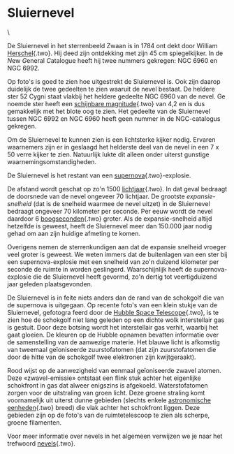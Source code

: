 # Sluiernevel

\

De Sluiernevel in het sterrenbeeld Zwaan is in 1784 ont dekt door
William [Herschel](herschel.html){.two}. Hij deed zijn ontdekking met
zijn 45 cm spiegelkijker. In de *N*ew *G*eneral *C*atalogue heeft hij
twee nummers gekregen: NGC 6960 en NGC 6992.

Op foto\'s is goed te zien hoe uitgestrekt de Sluiernevel is. Ook zijn
daarop duidelijk de twee gedeelten te zien waaruit de nevel bestaat. De
heldere ster 52 Cygni staat vlakbij het heldere gedeelte NGC 6960 van de
nevel. Ge noemde ster heeft een [schijnbare
magnitude](magnitud.html){.two} van 4,2 en is dus gemakkelijk met het
blote oog te zien. Het gedeelte van de Sluiernevel tussen NGC 6992 en
NGC 6960 heeft geen nummer in de NGC-catalogus gekregen.

Om de Sluiernevel te kunnen zien is een lichtsterke kijker nodig.
Ervaren waarnemers zijn er in geslaagd het helderste deel van de nevel
in een 7 x 50 verre kijker te zien. Natuurlijk lukte dit alleen onder
uiterst gunstige waarnemingsomstandigheden.

De Sluiernevel is het restant van een
[supernova](supernova.html){.two}-explosie.

De afstand wordt geschat op zo\'n 1500 [lichtjaar](lichtjaa.html){.two}.
In dat geval bedraagt de doorsnede van de nevel ongeveer 70 lichtjaar.
De grootste *expansie-snelheid* (dat is de snelheid waarmee de nevel
uitzet) in de Sluiernevel bedraagt ongeveer 70 kilometer per seconde.
Per eeuw wordt de nevel daardoor 6 [boogseconden](hoeken.html){.two}
groter. Als de expansie-snelheid altijd hetzelfde is geweest, heeft de
Sluiernevel meer dan 150.000 jaar nodig gehad om aan zijn huidige
afmeting te komen.

Overigens nemen de sterrenkundigen aan dat de expansie snelheid vroeger
veel groter is geweest. We weten immers dat de buitenlagen van een ster
bij een supernova-explosie met een snelheid van zo\'n duizend kilometer
per seconde de ruimte in worden geslingerd. Waarschijnlijk heeft de
supernova-explosie die de Sluiernevel heeft gevormd, zo\'n dertig tot
veertigduizend jaar geleden plaatsgevonden.

De Sluiernevel is in feite niets anders dan de rand van de schokgolf die
van de supernova is uitgegaan. Op recente foto\'s van een klein stukje
van de Sluiernevel, gefotogra feerd door de [Hubble Space
Telescope](hst.html){.two}, is te zien hoe de schokgolf niet lang
geleden op een dichte wolk interstellair gas is gestuit. Door deze
botsing wordt het interstellair gas verhit, waarbij het gaat gloeien. De
kleuren op de Hubble opnamen bevatten informatie over de samenstelling
van de aanwezige materie. Het blauwe licht is afkomstig van tweemaal
geïoniseerde zuurstofatomen (dat zijn zuurstofatomen die door de hitte
van de schokgolf twee elektronen zijn kwijtgeraakt).

Rood wijst op de aanwezigheid van eenmaal geïoniseerde zwavel atomen.
Deze «zwavel-emissie» ontstaat een flink stuk achter het eigenlijke
schokfront in gas dat alweer enigszins is afgekoeld. Waterstofatomen
zorgen voor de uitstraling van groen licht. Deze groene straling komt
voornamelijk uit uiterst dunne gebieden (slechts enkele [astronomische
eenheden](astronom.html){.two} breed) die vlak achter het schokfront
liggen. Deze gebieden zijn op de foto\'s van de ruimtetelescoop te zien
als scherpe, groene filamenten.

Voor meer informatie over nevels in het algemeen verwijzen we je naar
het trefwoord [nevels](nevels.html){.two}.
